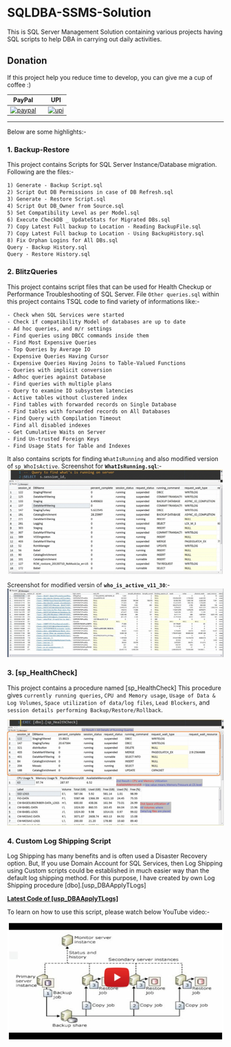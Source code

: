 # SQLDBA-SSMS-Solution

This is SQL Server Management Solution containing various projects having SQL scripts to help DBA in carrying out daily activities. 

## Donation
If this project help you reduce time to develop, you can give me a cup of coffee :) 

PayPal |   | UPI
------ | - | -----------
[![paypal](https://www.paypalobjects.com/en_US/i/btn/btn_donateCC_LG.gif)](https://paypal.me/imajaydwivedi?country.x=IN&locale.x=en_GB) | | [![upi](https://www.vectorlogo.zone/logos/upi/upi-ar21.svg)](https://github.com/imajaydwivedi/Images/raw/master/Miscellaneous/UPI-PhonePe-Main.jpeg)

-------------------------------------------------------------------------------------

Below are some highlights:-

### 1. Backup-Restore
This project contains Scripts for SQL Server Instance/Database migration. Following are the files:-
```
1) Generate - Backup Script.sql                                 
2) Script Out DB Permissions in case of DB Refresh.sql          
3) Generate - Restore Script.sql                                
4) Script Out DB_Owner from Source.sql                          
5) Set Compatibility Level as per Model.sql                     
6) Execute CheckDB _ UpdateStats for Migrated DBs.sql           
7) Copy Latest Full backup to Location - Reading BackupFile.sql 
7) Copy Latest Full backup to Location - Using BackupHistory.sql
8) Fix Orphan Logins for All DBs.sql                                     
Query - Backup History.sql                                      
Query - Restore History.sql 
```

### 2. BlitzQueries
This project contains script files that can be used for Health Checkup or Performance Troubleshooting of SQL Server. File `Other queries.sql` within this project contains TSQL code to find variety of informations like:-
```
- Check when SQL Services were started
- Check if compatibility Model of databases are up to date
- Ad hoc queries, and m/r settings
- Find queries using DBCC commands inside them
- Find Most Expensive Queries
- Top Queries by Average IO
- Expensive Queries Having Cursor
- Expensive Queries Having Joins to Table-Valued Functions
- Queries with implicit conversion
- Adhoc queries against Database
- Find queries with multiple plans
- Query to examine IO subsystem latencies
- Active tables without clustered index
- Find tables with forwarded records on Single Database
- Find tables with forwarded records on All Databases
- Find Query with Compilation Timeout
- Find all disabled indexes
- Get Cumulative Waits on Server
- Find Un-trusted Foreign Keys
- Find Usage Stats for Table and Indexes
```
It also contains scripts for finding `WhatIsRunning` and also modified version of `sp_WhoIsActive`. 
Screenshot for **`WhatIsRunning.sql`**:-
![](BlitzQueries/WhatIsRunning2.gif)

Screenshot for modified versin of **`who_is_active_v11_30`**:-
![](BlitzQueries/sp_whoIsActive.gif)

### 3. [sp_HealthCheck]
This project contains a procedure named [sp_HealthCheck] This procedure gives `currently running queries`, `CPU and Memory usage`, `Usage of Data & Log Volumes`, `Space utilization of data/log files`, `Lead Blockers`, and `session details performing Backup/Restore/Rollback`.

![](sp_HealthCheck/sp_HealthCheck.gif)

### 4. Custom Log Shipping Script
Log Shipping has many benefits and is often used a Disaster Recovery option. But, If you use Domain Account for SQL Services, then Log Shipping using Custom scripts could be established in much easier way than the default log shipping method. For this purpose, I have created by own Log Shipping procedure [dbo].[usp_DBAApplyTLogs]

<b> [Latest Code of [usp_DBAApplyTLogs]](LogShipping/usp_DBAApplyTLogs.sql)</b>

To learn on how to use this script, please watch below YouTube video:-

[![Watch this video](Images/PlayThumbnail____CustomLogShipping.jpg)](https://youtu.be/vF-EsyHnFRk)

